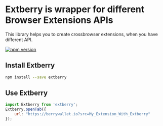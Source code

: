 # Extberry is wrapper for different Browser Extensions APIs

This library helps you to create crossbrowser extensions, when you have different API.

[![npm version](https://badge.fury.io/js/extberry.svg)](https://badge.fury.io/js/extberry)

## Install Extberry
```bash
npm install --save extberry
```


## Use Extberry
```javascript
import Extberry from 'extberry';
Extberry.openTab({
    url: "https://berrywallet.io?src=My_Extension_With_Extberry"
});
```